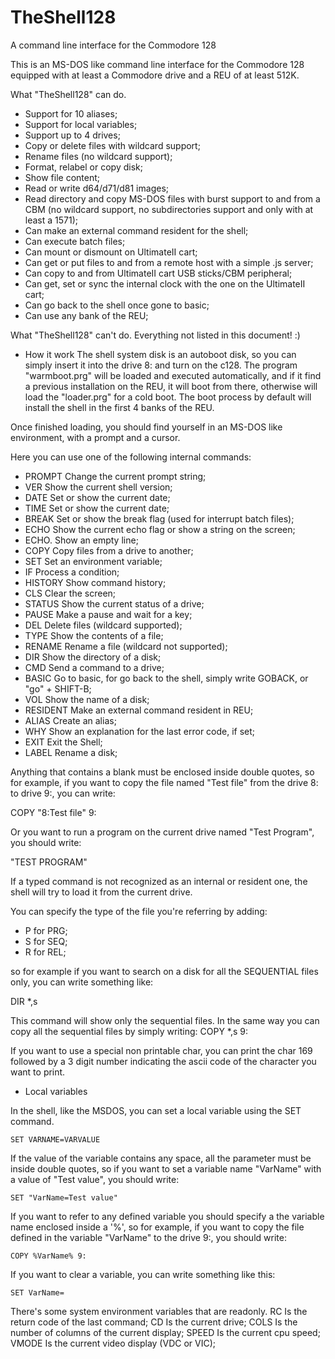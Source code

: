 # TheShell128

A command line interface for the Commodore 128

This is an MS-DOS like command line interface for the Commodore 128 equipped with at least a Commodore drive and a REU of at least 512K.

What "TheShell128" can do.
 - Support for 10 aliases;
 - Support for local variables;
 - Support up to 4 drives;
 - Copy or delete files with wildcard support;
 - Rename files (no wildcard support);
 - Format, relabel or copy disk;
 - Show file content;
 - Read or write d64/d71/d81 images;
 - Read directory and copy MS-DOS files with burst support to and from a CBM (no wildcard support, no subdirectories support and only with at least a 1571);
 - Can make an external command resident for the shell;
 - Can execute batch files;
 - Can mount or dismount on UltimateII cart;
 - Can get or put files to and from a remote host with a simple .js server;
 - Can copy to and from UltimateII cart USB sticks/CBM peripheral;
 - Can get, set or sync the internal clock with the one on the UltimateII cart;
 - Can go back to the shell once gone to basic;
 - Can use any bank of the REU;

What "TheShell128" can't do.
Everything not listed in this document! :)

 - How it work
The shell system disk is an autoboot disk, so you can simply insert it into the drive 8: and turn on the c128.
The program "warmboot.prg" will be loaded and executed automatically, and if it find a previous installation on the REU,
it will boot from there, otherwise will load the "loader.prg" for a cold boot.
The boot process by default will install the shell in the first 4 banks of the REU.

Once finished loading, you should find yourself in an MS-DOS like environment, with a prompt and a cursor.

Here you can use one of the following internal commands:

 - PROMPT	Change the current prompt string;
 - VER	  	Show the current shell version;
 - DATE	  	Set or show the current date;
 - TIME	  	Set or show the current date;
 - BREAK	Set or show the break flag (used for interrupt batch files);
 - ECHO	  	Show the current echo flag or show a string on the screen;
 - ECHO.	Show an empty line;
 - COPY  	Copy files from a drive to another;
 - SET		Set an environment variable;
 - IF 	  	Process a condition;
 - HISTORY	Show command history;
 - CLS		Clear the screen;
 - STATUS	Show the current status of a drive;
 - PAUSE	Make a pause and wait for a key;
 - DEL		Delete files (wildcard supported);
 - TYPE		Show the contents of a file;
 - RENAME	Rename a file (wildcard not supported);
 - DIR		Show the directory of a disk;
 - CMD		Send a command to a drive;
 - BASIC	Go to basic, for go back to the shell, simply write GOBACK, or "go" + SHIFT-B;
 - VOL		Show the name of a disk;
 - RESIDENT	Make an external command resident in REU;
 - ALIAS	Create an alias;
 - WHY		Show an explanation for the last error code, if set;
 - EXIT		Exit the Shell;
 - LABEL	Rename a disk;

Anything that contains a blank must be enclosed inside double quotes, so for example, if you want to copy the file 
named "Test file" from the drive 8: to drive 9:, you can write:

COPY "8:Test file" 9:

Or you want to run a program on the current drive named "Test Program", you should write:

"TEST PROGRAM"
	  
If a typed command is not recognized as an internal or resident one, the shell will try to load it from the current drive.

You can specify the type of the file you're referring by adding:
 - P for PRG;
 - S for SEQ;
 - R for REL;
 
so for example if you want to search on a disk for all the SEQUENTIAL files only, you can write something like:

  DIR *,s
  
This command will show only the sequential files.
In the same way you can copy all the sequential files by simply writing:
  COPY *,s 9:

If you want to use a special non printable char, you can print the char 169 followed by a 3 digit number indicating 
the ascii code of the character you want to print.

 - Local variables

In the shell, like the MSDOS, you can set a local variable using the SET command.

	SET VARNAME=VARVALUE

If the value of the variable contains any space, all the parameter must be inside double quotes, so if you want to 
set a variable name "VarName" with a value of "Test value", you should write:

	SET "VarName=Test value"

If you want to refer to any defined variable you should specify a the variable name enclosed inside a '%', so for example,
if you want to copy the file defined in the variable "VarName" to the drive 9:, you should write:

	COPY %VarName% 9:

If you want to clear a variable, you can write something like this:

	SET VarName=

There's some system environment variables that are readonly.
	RC       	Is the return code of the last command;
	CD			Is the current drive;
	COLS		Is the number of columns of the current display;
	SPEED		Is the current cpu speed;
	VMODE		Is the current video display (VDC or VIC);
	

